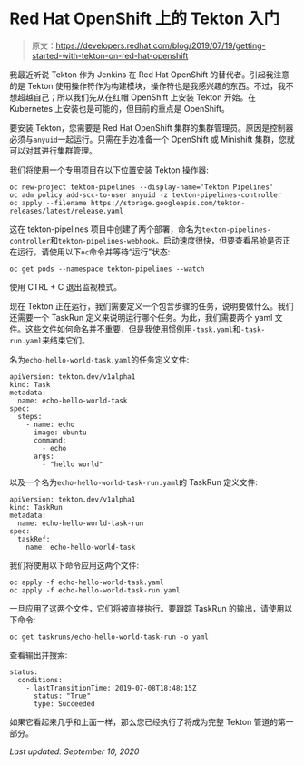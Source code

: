 # Red Hat OpenShift 上的 Tekton 入门

> 原文：<https://developers.redhat.com/blog/2019/07/19/getting-started-with-tekton-on-red-hat-openshift>

我最近听说 Tekton 作为 Jenkins 在 Red Hat OpenShift 的替代者。引起我注意的是 Tekton 使用操作符作为构建模块，操作符也是我感兴趣的东西。不过，我不想超越自己；所以我们先从在红帽 OpenShift 上安装 Tekton 开始。在 Kubernetes 上安装也是可能的，但目前的重点是 OpenShift。

要安装 Tekton，您需要是 Red Hat OpenShift 集群的集群管理员。原因是控制器必须与`anyuid`一起运行。只需在手边准备一个 OpenShift 或 Minishift 集群，您就可以对其进行集群管理。

我们将使用一个专用项目在以下位置安装 Tekton 操作器:

```
oc new-project tekton-pipelines --display-name='Tekton Pipelines'
oc adm policy add-scc-to-user anyuid -z tekton-pipelines-controller
oc apply --filename https://storage.googleapis.com/tekton-releases/latest/release.yaml
```

这在 tekton-pipelines 项目中创建了两个部署，命名为`tekton-pipelines-controller`和`tekton-pipelines-webhook`。启动速度很快，但要查看吊舱是否正在运行，请使用以下`oc`命令并等待“运行”状态:

```
oc get pods --namespace tekton-pipelines --watch
```

使用 CTRL + C 退出监视模式。

现在 Tekton 正在运行，我们需要定义一个包含步骤的任务，说明要做什么。我们还需要一个 TaskRun 定义来说明运行哪个任务。为此，我们需要两个 yaml 文件。这些文件如何命名并不重要，但是我使用惯例用`-task.yaml`和`-task-run.yaml`来结束它们。

名为`echo-hello-world-task.yaml`的任务定义文件:

```
apiVersion: tekton.dev/v1alpha1
kind: Task
metadata:
  name: echo-hello-world-task
spec:
  steps:
    - name: echo
      image: ubuntu
      command:
        - echo
      args:
        - "hello world"

```

以及一个名为`echo-hello-world-task-run.yaml`的 TaskRun 定义文件:

```
apiVersion: tekton.dev/v1alpha1
kind: TaskRun
metadata:
  name: echo-hello-world-task-run
spec:
  taskRef:
    name: echo-hello-world-task

```

我们将使用以下命令应用这两个文件:

```
oc apply -f echo-hello-world-task.yaml
oc apply -f echo-hello-world-task-run.yaml

```

一旦应用了这两个文件，它们将被直接执行。要跟踪 TaskRun 的输出，请使用以下命令:

```
oc get taskruns/echo-hello-world-task-run -o yaml

```

查看输出并搜索:

```
status:
  conditions:
    - lastTransitionTime: 2019-07-08T18:48:15Z
      status: "True"
      type: Succeeded

```

如果它看起来几乎和上面一样，那么您已经执行了将成为完整 Tekton 管道的第一部分。

*Last updated: September 10, 2020*